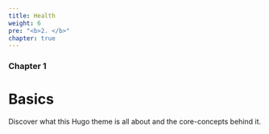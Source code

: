 ```yaml
---
title: Health
weight: 6
pre: "<b>2. </b>"
chapter: true
---
```


### Chapter 1

# Basics

Discover what this Hugo theme is all about and the core-concepts behind it.
